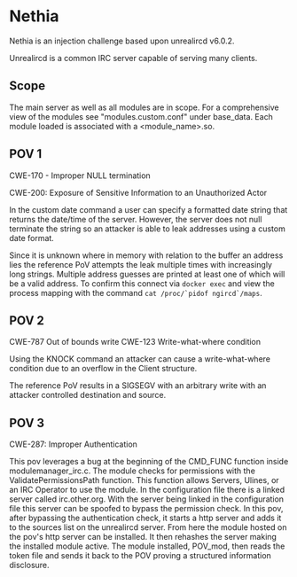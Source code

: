 # Nethia

Nethia is an injection challenge based upon unrealircd v6.0.2.

Unrealircd is a common IRC server capable of serving many clients.

## Scope
The main server as well as all modules are in scope.
For a comprehensive view of the modules see "modules.custom.conf" under base_data.
Each module loaded is associated with a <module_name>.so.

## POV 1
CWE-170 - Improper NULL termination

CWE-200: Exposure of Sensitive Information to an Unauthorized Actor

In the custom date command a user can specify a formatted date string that
returns the date/time of the server. However, the server does not null 
terminate the string so an attacker is able to leak addresses using a custom
date format.

Since it is unknown where in memory with relation to the buffer an address lies the reference PoV attempts the leak multiple times with increasingly long strings. Multiple address guesses are printed at least one of which will be a valid address. To confirm this connect via ``docker exec`` and view the process mapping with the command ``cat /proc/`pidof ngircd`/maps``.

## POV 2
CWE-787 Out of bounds write
CWE-123 Write-what-where condition

Using the KNOCK command an attacker can cause a write-what-where condition
due to an overflow in the Client structure.

The reference PoV results in a SIGSEGV with an arbitrary write with an attacker controlled destination and source.

## POV 3
CWE-287: Improper Authentication

This pov leverages a bug at the beginning of the CMD_FUNC function inside modulemanager_irc.c. The module checks for permissions with the ValidatePermissionsPath function. This function allows Servers, Ulines, or an IRC Operator to use the module. In the configuration file there is a linked server called irc.other.org. With the server being linked in the configuration file this server can be spoofed to bypass the permission check. In this pov, after bypassing the authentication check, it starts a http server and adds it to the sources list on the unrealircd server. From here the module hosted on the pov's http server can be installed. It then rehashes the server making the installed module active. The module installed, POV_mod, then reads the token file and sends it back to the POV proving a structured information disclosure. 
